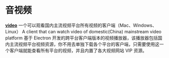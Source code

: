 # 音视频

[**video**](https://github.com/phobal/ivideo)
一个可以观看国内主流视频平台所有视频的客户端（Mac、Windows、Linux） A client that can watch video of domestic(China) mainstream video platform 
基于 Electron 开发的跨平台客户端版本的视频播放器，该播放器包括国内主流视频平台视频资源，你不用去单独下载各个平台的客户端，只需要使用这一个客户端就能查看所有平台的视频，并且内置了各大视频网站 VIP 资源。
